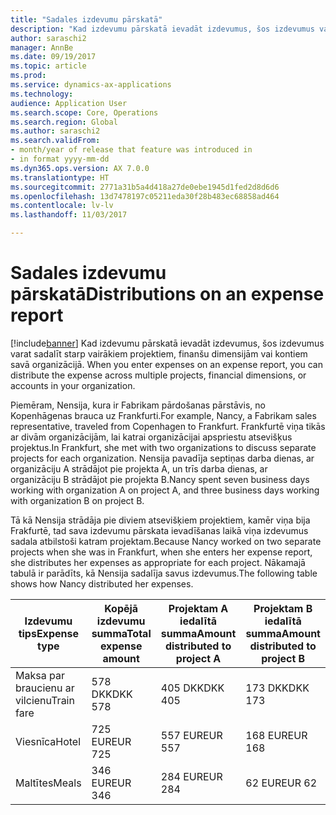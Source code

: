 ```yaml
---
title: "Sadales izdevumu pārskatā"
description: "Kad izdevumu pārskatā ievadāt izdevumus, šos izdevumus varat sadalīt starp vairākiem projektiem, juridiskajām personām vai kontiem savā organizācijā."
author: saraschi2
manager: AnnBe
ms.date: 09/19/2017
ms.topic: article
ms.prod: 
ms.service: dynamics-ax-applications
ms.technology: 
audience: Application User
ms.search.scope: Core, Operations
ms.search.region: Global
ms.author: saraschi2
ms.search.validFrom:
- month/year of release that feature was introduced in
- in format yyyy-mm-dd
ms.dyn365.ops.version: AX 7.0.0
ms.translationtype: HT
ms.sourcegitcommit: 2771a31b5a4d418a27de0ebe1945d1fed2d8d6d6
ms.openlocfilehash: 13d7478197c05211eda30f28b483ec68858ad464
ms.contentlocale: lv-lv
ms.lasthandoff: 11/03/2017

---
```


# <a name="distributions-on-an-expense-report"></a><span data-ttu-id="19c77-103">Sadales izdevumu pārskatā</span><span class="sxs-lookup"><span data-stu-id="19c77-103">Distributions on an expense report</span></span>

[!include[banner](../includes/banner.md)]<span data-ttu-id="19c77-104"> Kad izdevumu pārskatā ievadāt izdevumus, šos izdevumus varat sadalīt starp vairākiem projektiem, finanšu dimensijām vai kontiem savā organizācijā.</span><span class="sxs-lookup"><span data-stu-id="19c77-104"> When you enter expenses on an expense report, you can distribute the expense across multiple projects, financial dimensions, or accounts in your organization.</span></span>

<span data-ttu-id="19c77-105">Piemēram, Nensija, kura ir Fabrikam pārdošanas pārstāvis, no Kopenhāgenas brauca uz Frankfurti.</span><span class="sxs-lookup"><span data-stu-id="19c77-105">For example, Nancy, a Fabrikam sales representative, traveled from Copenhagen to Frankfurt.</span></span> <span data-ttu-id="19c77-106">Frankfurtē viņa tikās ar divām organizācijām, lai katrai organizācijai apspriestu atsevišķus projektus.</span><span class="sxs-lookup"><span data-stu-id="19c77-106">In Frankfurt, she met with two organizations to discuss separate projects for each organization.</span></span> <span data-ttu-id="19c77-107">Nensija pavadīja septiņas darba dienas, ar organizāciju A strādājot pie projekta A, un trīs darba dienas, ar organizāciju B strādājot pie projekta B.</span><span class="sxs-lookup"><span data-stu-id="19c77-107">Nancy spent seven business days working with organization A on project A, and three business days working with organization B on project B.</span></span>

<span data-ttu-id="19c77-108">Tā kā Nensija strādāja pie diviem atsevišķiem projektiem, kamēr viņa bija Frakfurtē, tad sava izdevumu pārskata ievadīšanas laikā viņa izdevumus sadala atbilstoši katram projektam.</span><span class="sxs-lookup"><span data-stu-id="19c77-108">Because Nancy worked on two separate projects when she was in Frankfurt, when she enters her expense report, she distributes her expenses as appropriate for each project.</span></span> <span data-ttu-id="19c77-109">Nākamajā tabulā ir parādīts, kā Nensija sadalīja savus izdevumus.</span><span class="sxs-lookup"><span data-stu-id="19c77-109">The following table shows how Nancy distributed her expenses.</span></span>

| <span data-ttu-id="19c77-110">**Izdevumu tips**</span><span class="sxs-lookup"><span data-stu-id="19c77-110">**Expense type**</span></span> | <span data-ttu-id="19c77-111">**Kopējā izdevumu summa**</span><span class="sxs-lookup"><span data-stu-id="19c77-111">**Total expense amount**</span></span> | <span data-ttu-id="19c77-112">**Projektam A iedalītā summa**</span><span class="sxs-lookup"><span data-stu-id="19c77-112">**Amount distributed to project A**</span></span> | <span data-ttu-id="19c77-113">**Projektam B iedalītā summa**</span><span class="sxs-lookup"><span data-stu-id="19c77-113">**Amount distributed to project B**</span></span> |
|------------------|--------------------------|-------------------------------------|-------------------------------------|
| <span data-ttu-id="19c77-114">Maksa par braucienu ar vilcienu</span><span class="sxs-lookup"><span data-stu-id="19c77-114">Train fare</span></span>       | <span data-ttu-id="19c77-115">578 DKK</span><span class="sxs-lookup"><span data-stu-id="19c77-115">DKK 578</span></span>                  | <span data-ttu-id="19c77-116">405 DKK</span><span class="sxs-lookup"><span data-stu-id="19c77-116">DKK 405</span></span>                             | <span data-ttu-id="19c77-117">173 DKK</span><span class="sxs-lookup"><span data-stu-id="19c77-117">DKK 173</span></span>                             |
| <span data-ttu-id="19c77-118">Viesnīca</span><span class="sxs-lookup"><span data-stu-id="19c77-118">Hotel</span></span>            | <span data-ttu-id="19c77-119">725 EUR</span><span class="sxs-lookup"><span data-stu-id="19c77-119">EUR 725</span></span>                  | <span data-ttu-id="19c77-120">557 EUR</span><span class="sxs-lookup"><span data-stu-id="19c77-120">EUR 557</span></span>                             | <span data-ttu-id="19c77-121">168 EUR</span><span class="sxs-lookup"><span data-stu-id="19c77-121">EUR 168</span></span>                             |
| <span data-ttu-id="19c77-122">Maltītes</span><span class="sxs-lookup"><span data-stu-id="19c77-122">Meals</span></span>            | <span data-ttu-id="19c77-123">346 EUR</span><span class="sxs-lookup"><span data-stu-id="19c77-123">EUR 346</span></span>                  | <span data-ttu-id="19c77-124">284 EUR</span><span class="sxs-lookup"><span data-stu-id="19c77-124">EUR 284</span></span>                             | <span data-ttu-id="19c77-125">62 EUR</span><span class="sxs-lookup"><span data-stu-id="19c77-125">EUR 62</span></span>                              |

